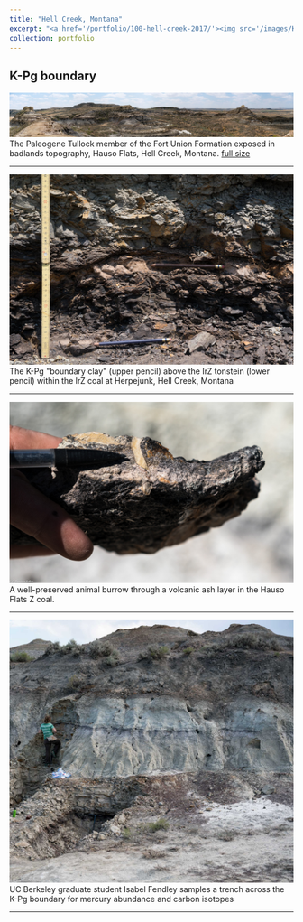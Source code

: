 ```yaml
---
title: "Hell Creek, Montana"
excerpt: "<a href='/portfolio/100-hell-creek-2017/'><img src='/images/KTBcropped.jpg'></a>The K-Pg boundary claystone (upper pencil) above the IrZ tonstein (lower pencil) within the IrZ coal at Herpejunk, Hell Creek, Montana"
collection: portfolio
---
```

K-Pg boundary
---

<a href='/images/HausoFlatsPanorama2small.jpg'><img src='/images/HausoFlatsPanorama2small.jpg'></a>
The Paleogene Tullock member of the Fort Union Formation exposed in badlands topography, Hauso Flats, Hell Creek, Montana. <a href='/images/HausoFlatsPanorama2.jpg'>full size</a> 

---

<a href='/images/KTB.jpg'><img src='/images/KTB.jpg'></a>
The K-Pg "boundary clay" (upper pencil) above the IrZ tonstein (lower pencil) within the IrZ coal at Herpejunk, Hell Creek, Montana

---

<a href='/images/HFZBurrow.jpg'><img src='/images/HFZBurrow.jpg'></a>
A well-preserved animal burrow through a volcanic ash layer in the Hauso Flats Z coal.

---

<a href='/images/Nirvana1.jpg'><img src='/images/Nirvana1.jpg'></a>
UC Berkeley graduate student Isabel Fendley samples a trench across the K-Pg boundary for mercury abundance and carbon isotopes

---

